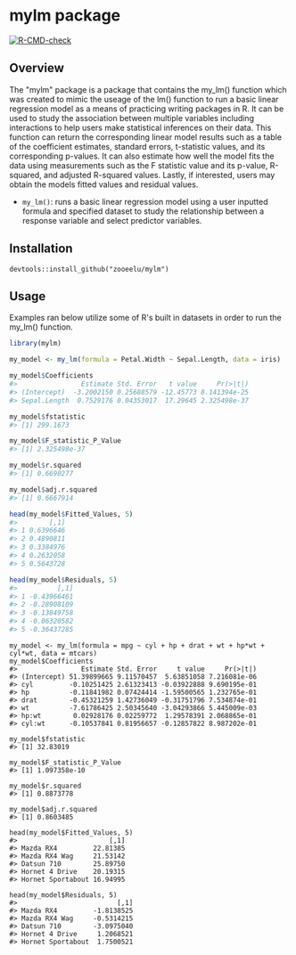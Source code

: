 # mylm package
<!-- badges: start -->
  [![R-CMD-check](https://github.com/zooeelu/mylm/actions/workflows/R-CMD-check.yaml/badge.svg)](https://github.com/zooeelu/mylm/actions/workflows/R-CMD-check.yaml)
  <!-- badges: end -->

## Overview
The "mylm" package is a package that contains the my_lm() function which was created to mimic the useage of the lm() function to run a basic linear regression model as a means of practicing writing packages in R. It can be used to study the association between multiple variables including interactions to help users make statistical inferences on their data. This function can return the corresponding linear model results such as a table of the coefficient estimates, standard errors, t-statistic values, and its corresponding p-values. It can also estimate how well the model fits the data using measurements such as the F statistic value and its p-value, R-squared, and adjusted R-squared values. Lastly, if interested, users may obtain the models fitted values and residual values.
- `my_lm()`: runs a basic linear regression model using a user inputted formula and specified dataset to study the relationship between a response variable and select predictor variables.

## Installation
```{r, eval = FALSE}
devtools::install_github("zooeelu/mylm")
```

## Usage
Examples ran below utilize some of R's built in datasets in order to run the my_lm() function. 

```r
library(mylm)

my_model <- my_lm(formula = Petal.Width ~ Sepal.Length, data = iris)

my_model$Coefficients
#>                Estimate Std. Error   t value     Pr(>|t|)
#> (Intercept)  -3.2002150 0.25688579 -12.45773 8.141394e-25
#> Sepal.Length  0.7529176 0.04353017  17.29645 2.325498e-37

my_model$fstatistic
#> [1] 299.1673

my_model$F_statistic_P_Value
#> [1] 2.325498e-37

my_model$r.squared
#> [1] 0.6690277

my_model$adj.r.squared
#> [1] 0.6667914

head(my_model$Fitted_Values, 5)
#>        [,1]
#> 1 0.6396646
#> 2 0.4890811
#> 3 0.3384976
#> 4 0.2632058
#> 5 0.5643728

head(my_model$Residuals, 5)
#>          [,1]
#> 1 -0.43966461
#> 2 -0.28908109
#> 3 -0.13849758
#> 4 -0.06320582
#> 5 -0.36437285
```

```
my_model <- my_lm(formula = mpg ~ cyl + hp + drat + wt + hp*wt + cyl*wt, data = mtcars)
my_model$Coefficients
#>                Estimate Std. Error     t value     Pr(>|t|)
#> (Intercept) 51.39899665 9.11570457  5.63851058 7.216081e-06
#> cyl         -0.10251425 2.61323413 -0.03922888 9.690195e-01
#> hp          -0.11841982 0.07424414 -1.59500565 1.232765e-01
#> drat        -0.45321259 1.42736049 -0.31751796 7.534874e-01
#> wt          -7.61786425 2.50345640 -3.04293866 5.445009e-03
#> hp:wt        0.02928176 0.02259772  1.29578391 2.068865e-01
#> cyl:wt      -0.10537841 0.81956657 -0.12857822 8.987202e-01

my_model$fstatistic
#> [1] 32.83019

my_model$F_statistic_P_Value
#> [1] 1.097358e-10

my_model$r.squared
#> [1] 0.8873778

my_model$adj.r.squared
#> [1] 0.8603485

head(my_model$Fitted_Values, 5)
#>                       [,1]
#> Mazda RX4         22.81385
#> Mazda RX4 Wag     21.53142
#> Datsun 710        25.89750
#> Hornet 4 Drive    20.19315
#> Hornet Sportabout 16.94995

head(my_model$Residuals, 5)
#>                         [,1]
#> Mazda RX4         -1.8138525
#> Mazda RX4 Wag     -0.5314215
#> Datsun 710        -3.0975040
#> Hornet 4 Drive     1.2068521
#> Hornet Sportabout  1.7500521
```







